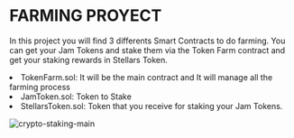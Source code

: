 <h1>FARMING PROYECT</h1>

<p>In this project you will find 3 differents Smart Contracts to do farming. You can get your Jam Tokens and stake them via the Token Farm
  contract and get your staking rewards in Stellars Token.</p>
  <li>TokenFarm.sol: It will be the main contract and It will manage all the farming process</li>
  <li>JamToken.sol: Token to Stake</li>
  <li>StellarsToken.sol: Token that you receive for staking your Jam Tokens.</li>
  <p></p>
  
![crypto-staking-main](https://user-images.githubusercontent.com/102038261/199265319-d9da37b5-d2f5-4206-950b-1c1383dba684.jpg)

